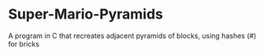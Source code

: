# Super-Mario-Pyramids
A program in C that recreates adjacent pyramids of blocks, using hashes (#) for bricks
